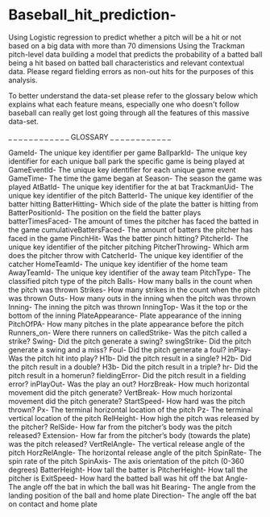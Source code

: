 # Baseball_hit_prediction-
 Using Logistic regression to predict whether a pitch will be a hit or not based on a big data with more than 70 dimensions  Using the Trackman pitch-level data building a model that predicts the probability of a batted ball being a hit based on batted ball characteristics and relevant contextual data. Please regard fielding errors as non-out hits for the purposes of this analysis.

To better understand the data-set please refer to the glossary below which explains what each feature means, especially one who doesn't follow baseball can really get lost going through all the features of this massive data-set. 

_ _ _ _ _ _ _ _ _ _ _ _ GLOSSARY _ _ _ _ _ _ _ _ _ _ _ _

GameId- The unique key identifier per game 
BallparkId- The unique key identifier for each unique ball park the specific game is being played at 
GameEventId- The unique key identifier for each unique game event 
GameTime- The time the game began at 
Season- The season the game was played 
AtBatId- The unique key identifier for the at bat 
TrackmanUid- The unique key identifier of the pitch 
BatterId- The unique key identifier of the batter hitting 
BatterHitting- Which side of the plate the batter is hitting from 
BatterPositionId- The position on the field the batter plays 
batterTimesFaced- The amount of times the pitcher has faced the batted in the game 
cumulativeBattersFaced- The amount of batters the pitcher has faced in the game 
PinchHit- Was the batter pinch hitting? 
PitcherId- The unique key identifier of the pitcher pitching 
PitcherThrowing- Which arm does the pitcher throw with 
CatcherId- The unique key identifier of the catcher 
HomeTeamId- The unique key identifier of the home team 
AwayTeamId- The unique key identifier of the away team 
PitchType- The classified pitch type of the pitch 
Balls- How many balls in the count when the pitch was thrown 
Strikes- How many strikes in the count when the pitch was thrown 
Outs- How many outs in the inning when the pitch was thrown 
Inning- The inning the pitch was thrown 
InningTop- Was it the top or the bottom of the inning 
PlateAppearance- Plate appearance of the inning 
PitchOfPA- How many pitches in the plate appearance before the pitch 
Runners_on- Were there runners on 
calledStrike- Was the pitch called a strike? 
Swing- Did the pitch generate a swing? 
swingStrike- Did the pitch generate a swing and a miss? 
Foul- Did the pitch generate a foul? 
inPlay- Was the pitch hit into play? 
H1b- Did the pitch result in a single? 
H2b- Did the pitch result in a double? 
H3b- Did the pitch result in a triple? 
hr- Did the pitch result in a homerun? 
fieldingError- Did the pitch result in a fielding error? 
inPlayOut- Was the play an out? 
HorzBreak- How much horizontal movement did the pitch generate? 
VertBreak- How much horizontal movement did the pitch generate? 
StartSpeed- How hard was the pitch thrown? 
Px- The terminal horizontal location of the pitch 
Pz- The terminal vertical location of the pitch 
RelHeight- How high the pitch was released by the pitcher? 
RelSide- How far from the pitcher’s body was the pitch released? 
Extension- How far from the pitcher’s body (towards the plate) was the pitch released? 
VertRelAngle- The vertical release angle of the pitch 
HorzRelAngle- The horizontal release angle of the pitch 
SpinRate- The spin rate of the pitch 
SpinAxis- The axis orientation of the pitch (0-360 degrees) 
BatterHeight- How tall the batter is 
PitcherHeight- How tall the pitcher is 
ExitSpeed- How hard the batted ball was hit off the bat 
Angle- The angle off the bat in which the ball was hit 
Bearing- The angle from the landing position of the ball and home plate 
Direction- The angle off the bat on contact and home plate 
